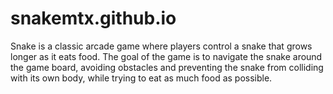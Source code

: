 # snakemtx.github.io
Snake is a classic arcade game where players control a snake that grows longer as it eats food. The goal of the game is to navigate the snake around the game board, avoiding obstacles and preventing the snake from colliding with its own body, while trying to eat as much food as possible.
